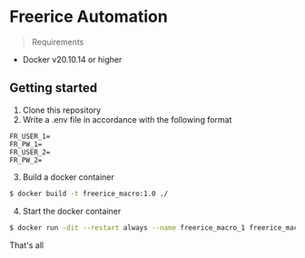 # Freerice Automation

> Requirements  
- Docker v20.10.14 or higher

## Getting started

1. Clone this repository  
2. Write a .env file in accordance with the following format
```env
FR_USER_1=
FR_PW_1=
FR_USER_2=
FR_PW_2=
```
3. Build a docker container
```sh
$ docker build -t freerice_macro:1.0 ./
```
4. Start the docker container
```sh
$ docker run -dit --restart always --name freerice_macro_1 freerice_macro:1.0
```

That's all
